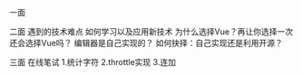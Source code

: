 一面

二面
遇到的技术难点
如何学习以及应用新技术
为什么选择Vue？再让你选择一次还会选择Vue吗？
编辑器是自己实现的？
如何抉择：自己实现还是利用开源？

三面 在线笔试
1.统计字符
2.throttle实现
3.连加